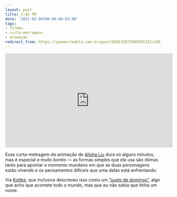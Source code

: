 ```yaml
---
layout: post
title: 3:45 PM
date: '2021-02-04T00:00:00-03:00'
tags:
- filmes
- curta-metragens
- animação
redirect_from: https://paomortadela.com.br/post/658131872985055232/345-pm
---
```

<iframe src="https://player.vimeo.com/video/501958307?title=0&amp;byline=0&amp;portrait=0&amp;app_id=122963" width="540" height="304" frameborder="0" allow="autoplay; fullscreen; picture-in-picture" allowfullscreen="" title="3:45 PM"></iframe>

Esse curta-metragem de animação de [Alisha Liu](https://alishaliu.com/) dura só alguns minutos, mas é especial e muito bonito — as formas simples que ela usa são ótimas tanto para apontar o momento mundano em que as duas personagens estão vivendo e os pensamentos difíceis que uma delas está enfrentando.

Via [Kottke](https://kottke.org/21/02/345-pm), que inclusive descreveu isso como um [“susto de domingo”](https://www.theatlantic.com/family/archive/2020/02/sunday-scaries-anxiety-workweek/606289/), algo que acho que acomete todo o mundo, mas que eu não sabia que tinha um nome.

